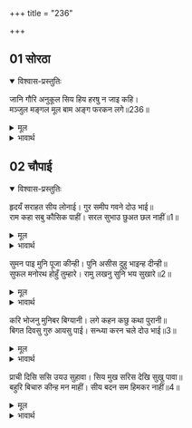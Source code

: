 +++
title = "236"

+++


## 01 सोरठा
<details open><summary>विश्वास-प्रस्तुतिः</summary>

जानि गौरि अनुकूल सिय हिय हरषु न जाइ कहि।  
मञ्जुल मङ्गल मूल बाम अङ्ग फरकन लगे॥236॥
</details>
<details><summary>मूल</summary>

जानि गौरि अनुकूल सिय हिय हरषु न जाइ कहि।  
मञ्जुल मङ्गल मूल बाम अङ्ग फरकन लगे॥236॥
</details>

<details><summary>भावार्थ</summary>

गौरीजी को अनुकूल जानकर सीताजी के हृदय को जो हर्ष हुआ, वह कहा नहीं जा सकता। सुन्दर मङ्गलों के मूल उनके बाएँ अङ्ग फडकने लगे॥236॥
</details>





## 02 चौपाई
<details open><summary>विश्वास-प्रस्तुतिः</summary>

हृदयँ सराहत सीय लोनाई। गुर समीप गवने दोउ भाई॥  
राम कहा सबु कौसिक पाहीं। सरल सुभाउ छुअत छल नाहीं॥1॥
</details>
<details><summary>मूल</summary>

हृदयँ सराहत सीय लोनाई। गुर समीप गवने दोउ भाई॥  
राम कहा सबु कौसिक पाहीं। सरल सुभाउ छुअत छल नाहीं॥1॥
</details>

<details><summary>भावार्थ</summary>

हृदय में सीताजी के सौन्दर्य की सराहना करते हुए दोनों भाई गुरुजी के पास गए। श्री रामचन्द्रजी ने विश्वामित्र से सब कुछ कह दिया, क्योङ्कि उनका सरल स्वभाव है, छल तो उसे छूता भी नहीं है॥1॥
</details>

सुमन पाइ मुनि पूजा कीन्ही। पुनि असीस दुहु भाइन्ह दीन्ही॥  
सुफल मनोरथ होहुँ तुम्हारे। रामु लखनु सुनि भय सुखारे॥2॥

<details><summary>मूल</summary>

सुमन पाइ मुनि पूजा कीन्ही। पुनि असीस दुहु भाइन्ह दीन्ही॥  
सुफल मनोरथ होहुँ तुम्हारे। रामु लखनु सुनि भय सुखारे॥2॥
</details>

<details><summary>भावार्थ</summary>

फूल पाकर मुनि ने पूजा की। फिर दोनों भाइयों को आशीर्वाद दिया कि तुम्हारे मनोरथ सफल हों। यह सुनकर श्री राम-लक्ष्मण सुखी हुए॥2॥
</details>

करि भोजनु मुनिबर बिग्यानी। लगे कहन कछु कथा पुरानी॥  
बिगत दिवसु गुरु आयसु पाई। सन्ध्या करन चले दोउ भाई॥3॥

<details><summary>मूल</summary>

करि भोजनु मुनिबर बिग्यानी। लगे कहन कछु कथा पुरानी॥  
बिगत दिवसु गुरु आयसु पाई। सन्ध्या करन चले दोउ भाई॥3॥
</details>

<details><summary>भावार्थ</summary>

श्रेष्ठ विज्ञानी मुनि विश्वामित्रजी भोजन करके कुछ प्राचीन कथाएँ कहने लगे। (इतने में) दिन बीत गया और गुरु की आज्ञा पाकर दोनों भाई सन्ध्या करने चले॥3॥
</details>

प्राची दिसि ससि उयउ सुहावा। सिय मुख सरिस देखि सुखु पावा॥  
बहुरि बिचारु कीन्ह मन माहीं। सीय बदन सम हिमकर नाहीं॥4॥

<details><summary>मूल</summary>

प्राची दिसि ससि उयउ सुहावा। सिय मुख सरिस देखि सुखु पावा॥  
बहुरि बिचारु कीन्ह मन माहीं। सीय बदन सम हिमकर नाहीं॥4॥
</details>

<details><summary>भावार्थ</summary>

(उधर) पूर्व दिशा में सुन्दर चन्द्रमा उदय हुआ। श्री रामचन्द्रजी ने उसे सीता के मुख के समान देखकर सुख पाया। फिर मन में विचार किया कि यह चन्द्रमा सीताजी के मुख के समान नहीं है॥4॥
</details>


